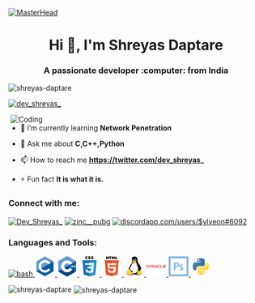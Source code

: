 [![MasterHead](https://i.pinimg.com/originals/90/ca/e0/90cae0cf9b6cded6456a336101de9fd8.jpg)](https://www.youtube.com/watch?v=dQw4w9WgXcQ)
<h1 align="center">Hi 👋, I'm Shreyas Daptare</h1>
<h3 align="center">A passionate developer :computer: from India</h3>

<p align="left"> <img src="https://komarev.com/ghpvc/?username=shreyas-daptare&label=Profile%20views&color=0e75b6&style=flat" alt="shreyas-daptare" /> </p>

<p align="left"> <a href="https://twitter.com/dev_shreyas_" target="blank"><img src="https://img.shields.io/twitter/follow/dev_shreyas_?logo=twitter&style=for-the-badge" alt="dev_shreyas_" /></a> </p>
<img align="right" alt="Coding" width="500" src="https://media.tenor.com/-SV9TjUGabMAAAAC/hacker-python.gif">

- 🌱 I’m currently learning **Network Penetration**

- 💬 Ask me about **C,C++,Python**

- 📫 How to reach me **https://twitter.com/dev_shreyas_**

- ⚡ Fun fact **It is what it is.**

<h3 align="left">Connect with me:</h3>
<p align="left">
<a href="https://twitter.com/Dev_Shreyas_" target="blank"><img align="center" src="https://raw.githubusercontent.com/rahuldkjain/github-profile-readme-generator/master/src/images/icons/Social/twitter.svg" alt="Dev_Shreyas_" height="30" width="40" /></a>
<a href="https://instagram.com/zinc__dev" target="blank"><img align="center" src="https://raw.githubusercontent.com/rahuldkjain/github-profile-readme-generator/master/src/images/icons/Social/instagram.svg" alt="zinc__pubg" height="30" width="40" /></a>
<a href="https://discord.gg/discordapp.com/users/$ylveon#6092" target="blank"><img align="center" src="https://raw.githubusercontent.com/rahuldkjain/github-profile-readme-generator/master/src/images/icons/Social/discord.svg" alt="discordapp.com/users/$ylveon#6092" height="30" width="40" /></a>
</p>

<h3 align="left">Languages and Tools:</h3>
<p align="left"> <a href="https://www.gnu.org/software/bash/" target="_blank" rel="noreferrer"> <img src="https://www.vectorlogo.zone/logos/gnu_bash/gnu_bash-icon.svg" alt="bash" width="40" height="40"/> </a> <a href="https://www.cprogramming.com/" target="_blank" rel="noreferrer"> <img src="https://raw.githubusercontent.com/devicons/devicon/master/icons/c/c-original.svg" alt="c" width="40" height="40"/> </a> <a href="https://www.w3schools.com/cpp/" target="_blank" rel="noreferrer"> <img src="https://raw.githubusercontent.com/devicons/devicon/master/icons/cplusplus/cplusplus-original.svg" alt="cplusplus" width="40" height="40"/> </a> <a href="https://www.w3schools.com/css/" target="_blank" rel="noreferrer"> <img src="https://raw.githubusercontent.com/devicons/devicon/master/icons/css3/css3-original-wordmark.svg" alt="css3" width="40" height="40"/> </a> <a href="https://www.w3.org/html/" target="_blank" rel="noreferrer"> <img src="https://raw.githubusercontent.com/devicons/devicon/master/icons/html5/html5-original-wordmark.svg" alt="html5" width="40" height="40"/> </a> <a href="https://www.linux.org/" target="_blank" rel="noreferrer"> <img src="https://raw.githubusercontent.com/devicons/devicon/master/icons/linux/linux-original.svg" alt="linux" width="40" height="40"/> </a> <a href="https://www.oracle.com/" target="_blank" rel="noreferrer"> <img src="https://raw.githubusercontent.com/devicons/devicon/master/icons/oracle/oracle-original.svg" alt="oracle" width="40" height="40"/> </a> <a href="https://www.photoshop.com/en" target="_blank" rel="noreferrer"> <img src="https://raw.githubusercontent.com/devicons/devicon/master/icons/photoshop/photoshop-line.svg" alt="photoshop" width="40" height="40"/> </a> <a href="https://www.python.org" target="_blank" rel="noreferrer"> <img src="https://raw.githubusercontent.com/devicons/devicon/master/icons/python/python-original.svg" alt="python" width="40" height="40"/> </a> </p>

<p><img align="left" src="https://github-readme-stats.vercel.app/api/top-langs?username=shreyas-daptare&show_icons=true&locale=en&layout=compact" alt="shreyas-daptare" /></p>

<p>&nbsp;<img align="center" src="https://github-readme-stats.vercel.app/api?username=shreyas-daptare&show_icons=true&locale=en" alt="shreyas-daptare" /></p>

